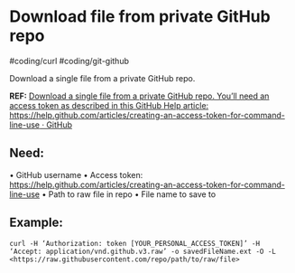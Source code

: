 # Download file from private GitHub repo 
#coding/curl
#coding/git-github

Download a single file from a private GitHub repo.

**REF:** [Download a single file from a private GitHub repo. You’ll need an access token as described in this GitHub Help article: https://help.github.com/articles/creating-an-access-token-for-command-line-use · GitHub](https://gist.github.com/Integralist/9482061)

## Need:
• GitHub username
• Access token: https://help.github.com/articles/creating-an-access-token-for-command-line-use
• Path to raw file in repo
• File name to save to

## Example:
```
curl -H ‘Authorization: token [YOUR_PERSONAL_ACCESS_TOKEN]’ -H ‘Accept: application/vnd.github.v3.raw’ -o savedFileName.ext -O -L <https://raw.githubusercontent.com/repo/path/to/raw/file>
```